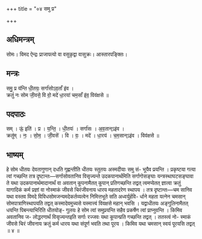 +++
title = "०४ समु प्र"

+++
## अधिमन्त्रम्
सोमः। विमद ऐन्द्रः प्राजापत्यो वा वसुकृद्वा वासुक्रः। आस्तारपङ्क्तिः।

## मन्त्रः
समु॒ प्र य॑न्ति धी॒तयः॒ सर्गा॑सोऽव॒ताँ इ॑व ।  
क्रतुं॑ नः सोम जी॒वसे॒ वि वो॒ मदे॑ धा॒रया॑ चम॒साँ इ॑व॒ विव॑क्षसे ॥

## पदपाठः
सम् । ऊं॒ इति॑ । प्र । य॒न्ति॒ । धी॒तयः॑ । सर्गा॑सः । अ॒व॒तान्ऽइ॑व ।  
क्रतु॑म् । नः॒ । सो॒म॒ । जी॒वसे॑ । वि । वः॒ । मदे॑ । धा॒रय॑ । च॒म॒सान्ऽइ॑व । विव॑क्षसे ॥

## भाष्यम्
हे सोम धीतयः देवतागुणान् दधति गृह्णन्तीति धीतयः स्तुतयः अस्मदीयाः समु सं- भूयैव प्रयन्ति । प्रकृष्टया गत्या त्वां गच्छन्ति तत्र दृष्टान्तः—सर्गासोवतानिव विसृज्यन्ते उदकपानार्थमिति सर्गागोसङ्घाः यन्त्रस्थाघटसङ्घावा ते यथा उदकपानार्थमादानार्थं वा अवतान् कूपनामैतत् कूपान् प्रतिगच्छन्ति तद्वत् त्वमप्येतत् ज्ञात्वा क्रतुं यागादिकं कर्म प्रज्ञां वा नोस्माकं जीवसे चिरंजीवनाय धारय महतादरेण स्थापय । तत्र दृष्टान्तः—चम सानिव यथा वस्तव विमदे विविधसोमजन्यमदेकर्तव्यत्वेन निमित्तभूते सति अध्वर्युर्हवि- र्धाने महता यत्नेन चमसान् सोमपात्राणिस्थापयति तद्वत् कस्मादेवमुच्यसे यस्मात्त्वं विवक्षसे महान् भवसि । यद्वाधीतयः अङ्गुलिनामैतत् धयन्ति पिबन्त्याभिरिति धीतयोङ्- गुलयः हे सोम त्वां समुप्रयन्ति सहैव प्रकर्षेण त्वां प्राप्नुवन्ति । किमिव अवतानिव ज- लोद्धरणार्थं विसृज्यन्तइति सर्गाः रज्जवः यथा कूपान्प्रति गच्छन्ति तद्वत् । ततस्त्वं नो- स्माकं जीवसे चिरं जीवनाय क्रतुं कर्म धारय यथा संपूर्ण भवति तथा पूरय । किमिव यथा चमसान् स्वयं पूरयसि तद्वत् ॥ ४ ॥